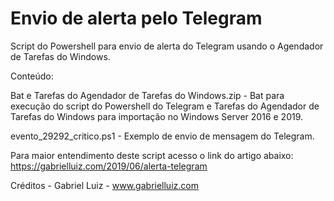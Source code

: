 # Envio de alerta pelo Telegram

Script do Powershell para envio de alerta do Telegram usando o Agendador de Tarefas do Windows.

Conteúdo:

Bat e Tarefas do Agendador de Tarefas do Windows.zip - Bat para execução do script do Powershell do Telegram e Tarefas do Agendador de Tarefas do Windows para importação no Windows Server 2016 e 2019.

evento_29292_critico.ps1 - Exemplo de envio de mensagem do Telegram.

Para maior entendimento deste script acesso o link do artigo abaixo: https://gabrielluiz.com/2019/06/alerta-telegram

Créditos - Gabriel Luiz - www.gabrielluiz.com
